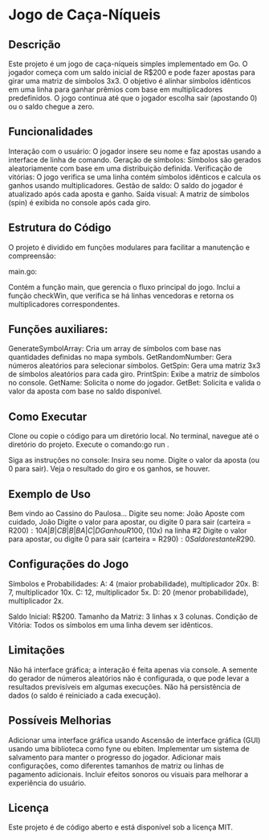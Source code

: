 # Jogo de Caça-Níqueis
## Descrição
Este projeto é um jogo de caça-níqueis simples implementado em Go. O jogador começa com um saldo inicial de R$200 e pode fazer apostas para girar uma matriz de símbolos 3x3. O objetivo é alinhar símbolos idênticos em uma linha para ganhar prêmios com base em multiplicadores predefinidos. O jogo continua até que o jogador escolha sair (apostando 0) ou o saldo chegue a zero.

## Funcionalidades

Interação com o usuário: O jogador insere seu nome e faz apostas usando a interface de linha de comando.
Geração de símbolos: Símbolos são gerados aleatoriamente com base em uma distribuição definida.
Verificação de vitórias: O jogo verifica se uma linha contém símbolos idênticos e calcula os ganhos usando multiplicadores.
Gestão de saldo: O saldo do jogador é atualizado após cada aposta e ganho.
Saída visual: A matriz de símbolos (spin) é exibida no console após cada giro.

## Estrutura do Código
O projeto é dividido em funções modulares para facilitar a manutenção e compreensão:

main.go:

Contém a função main, que gerencia o fluxo principal do jogo.
Inclui a função checkWin, que verifica se há linhas vencedoras e retorna os multiplicadores correspondentes.


## Funções auxiliares:

GenerateSymbolArray: Cria um array de símbolos com base nas quantidades definidas no mapa symbols.
GetRandomNumber: Gera números aleatórios para selecionar símbolos.
GetSpin: Gera uma matriz 3x3 de símbolos aleatórios para cada giro.
PrintSpin: Exibe a matriz de símbolos no console.
GetName: Solicita o nome do jogador.
GetBet: Solicita e valida o valor da aposta com base no saldo disponível.


## Como Executar

Clone ou copie o código para um diretório local.
No terminal, navegue até o diretório do projeto.
Execute o comando:go run .


Siga as instruções no console:
Insira seu nome.
Digite o valor da aposta (ou 0 para sair).
Veja o resultado do giro e os ganhos, se houver.


## Exemplo de Uso
Bem vindo ao Cassino do Paulosa...
Digite seu nome: João
Aposte com cuidado, João
Digite o valor para apostar, ou digite 0 para sair (carteira = R$200): 10
A | B | C
B | B | B
A | C | D
Ganhou R$100, (10x) na linha #2
Digite o valor para apostar, ou digite 0 para sair (carteira = R$290): 0
Saldo restante R$290.

## Configurações do Jogo

Símbolos e Probabilidades:
A: 4 (maior probabilidade), multiplicador 20x.
B: 7, multiplicador 10x.
C: 12, multiplicador 5x.
D: 20 (menor probabilidade), multiplicador 2x.


Saldo Inicial: R$200.
Tamanho da Matriz: 3 linhas x 3 colunas.
Condição de Vitória: Todos os símbolos em uma linha devem ser idênticos.

## Limitações

Não há interface gráfica; a interação é feita apenas via console.
A semente do gerador de números aleatórios não é configurada, o que pode levar a resultados previsíveis em algumas execuções.
Não há persistência de dados (o saldo é reiniciado a cada execução).

## Possíveis Melhorias

Adicionar uma interface gráfica usando Ascensão de interface gráfica (GUI) usando uma biblioteca como fyne ou ebiten.
Implementar um sistema de salvamento para manter o progresso do jogador.
Adicionar mais configurações, como diferentes tamanhos de matriz ou linhas de pagamento adicionais.
Incluir efeitos sonoros ou visuais para melhorar a experiência do usuário.

## Licença
Este projeto é de código aberto e está disponível sob a licença MIT.
